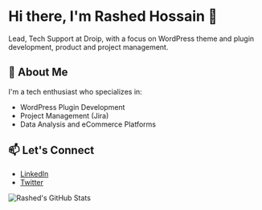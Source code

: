 # Hi there, I'm Rashed Hossain 👋

Lead, Tech Support at Droip, with a focus on WordPress theme and plugin development, product and project management.

## 🚀 About Me
I'm a tech enthusiast who specializes in:
- WordPress Plugin Development
- Project Management (Jira)
- Data Analysis and eCommerce Platforms

## 📫 Let's Connect
- [LinkedIn](https://linkedin.com/in/rashedhossain)
- [Twitter](https://twitter.com/rashedhossain)

<!-- Optional: GitHub Stats -->
![Rashed's GitHub Stats](https://github-readme-stats.vercel.app/api?username=YourUsername&show_icons=true&theme=dark)
